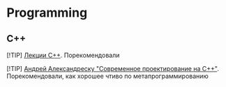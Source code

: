 # Programming

## C++
[!TIP]
[Лекции C++](https://www.youtube.com/playlist?list=PLmGioT8z4uobADCfbspDyzZtshzFFCRyj). Порекомендовали

[!TIP]
[Андрей Александреску "Современное проектирование на С++"](...). Порекомендовали, как хорошее чтиво по метапрограммированию

